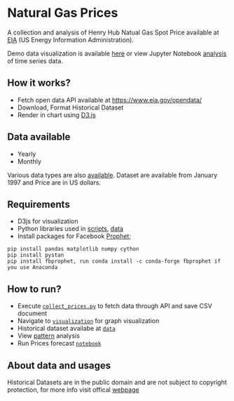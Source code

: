 # Natural Gas Prices

A collection and analysis of Henry Hub Natual Gas Spot Price available at <a href="https://www.eia.gov/dnav/ng/hist/rngwhhdD.htm">EIA</a> (US Energy Information Administration).

Demo data visualization is available <a href="https://hbvj99.github.io/natural-gas/visualization/index.html"> here</a> or view Jupyter Notebook <a href="https://github.com/hbvj99/natural-gas/blob/master/analysis/data.ipynb">analysis</a> of time series data.

## How it works?
- Fetch open data API available at https://www.eia.gov/opendata/
- Download, Format Historical Dataset
- Render in chart using <a href="https://github.com/d3/d3">D3.js</a>

## Data available
- Yearly
- Monthly

Various data types are also <a href="https://www.eia.gov/opendata/qb.php?category=714806">available</a>. Dataset are available from January 1997 and Price are in US dollars.

## Requirements
- D3js for visualization
- Python libraries used in <a href="https://github.com/hbvj99/natural-gas/tree/master/scripts">scripts</a>, <a href="https://github.com/hbvj99/natural-gas/blob/master/analysis/data.ipynb">data</a>
- Install packages for Facebook <a href="https://facebook.github.io/prophet/">Prophet</a>;
```
pip install pandas matplotlib numpy cython
pip install pystan
pip install fbprophet, run conda install -c conda-forge fbprophet if you use Anaconda 
```

## How to run?
- Execute <a href="https://github.com/hbvj99/natural-gas/blob/master/scripts/collect_prices.py">```collect_prices.py```</a>	to fetch data through API and save CSV document
- Navigate to <a href="https://github.com/hbvj99/natural-gas/blob/master/visualization/daily_prices.js">```visualization```</a> for graph visualization
- Historical dataset availabe at <a href="https://github.com/hbvj99/natural-gas/tree/master/data">```data```</a>
- View <a href="https://github.com/hbvj99/natural-gas/blob/master/analysis/data.ipynb">pattern</a> analysis
- Run Prices forecast <a href="https://github.com/hbvj99/natural-gas/blob/master/analysis/forecast_year.ipynb">```notebook```</a>

## About data and usages
Historical Datasets are in the public domain and are not subject to copyright protection, for more info visit offical <a href="https://www.eia.gov/about/copyrights_reuse.php">webpage</a>
